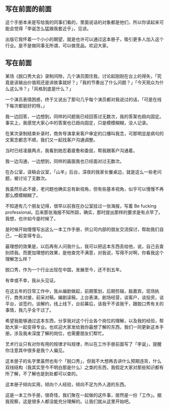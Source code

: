 ## 写在前面的前面

这个手册本来是写给我的同事们看的，里面说话的对象都是他们，所以你读起来可能会觉得「李诞怎么猛跟我套近乎」，见谅。

出版它我怀着一个小小的期望，就是也许可以通过这本册子，吸引更多人加入这个行业。是不是做同事无所谓，可以做竞品。欢迎大家。

## 写在前面

某场《脱口秀大会》录制间隙，几个演员围住我，讨论起刚刚在台上的得失，「究竟是该输出价值观还是讲故事就好？」「我的节奏出了什么问题？」「今天观众为什么这么冷？」「风格到底是什么？」

一个演员表情困惑，终于又说出了那句几乎每个演员都对我说过的话，「可是在线下每次都挺好的呀。」

我一边回答，一边想到，同样的问题我已经回答过无数次，我的答案也趋向固定。事实上，我感觉大家心中的答案也已趋向固定，只是模模糊糊，没人记录。

在某次录制结束补录时，商务导演拿来客户审定的口播叫我念，可那明显是病句的文案念都念不顺，我们又一起找客户沟通调整。

当时已经凌晨两点，我看到她忍着疲惫和委屈，帮我跟客户沟通着。

我一边沟通，一边想到，同样的画面我也已经面对过无数次。

在办公室，读稿会议室，「山羊」后台，深夜的我家长餐桌边，就是这么一些老问题，被讨论了无数次。

我虽然乐此不疲，老问题也确实总有新视角，但有些基本视角，似乎可以慢慢不再那么模模糊糊了。

不知道有几个朋友记得，很早以前我在办公室挂过一张海报，写着 Be fucking professional。后来那张海报不知所踪，确实，那时提出那样的要求是有点早了。我想，也许如今是时候了。

是时候开始慢慢写出这么一本工作手册，供公司内部的朋友交流探讨，帮助我们自己，一起变得专业。

最理想的效果是，以后再有人问我什么，我可以把这本东西丢给他，说，自己去查别烦我。而更加理想的效果，是他查完不满意，对我说，写得不对啊，你看我这个理解怎么样？

脱口秀，作为一个行业出现在中国，发展至今，还不到五年。

有幸或不幸，我从头见证。

在这五年的日常工作中，我从编剧做起，前期策划，后期剪辑，敲嘉宾，现场执行，商务对接，前采对稿，编剧读稿，上台表演，剧场经营，谈客户，谈投资，谈平台，谈签约，谈解约，线上线下，台前幕后，该我干不该我干，跟脱口秀有关的事情，我几乎全干过了。

希望我能够通过这本东西，分享我对这个行业各个岗位的理解，以及我的经验，帮助大家一起变得专业。也欢迎大家发给我你最想了解的东西，我们一同更新这本手册。涉及我未深度了解的岗位，也需要朋友们帮忙。

艺术行业只有对你有用的规律才叫规律，所以在工作手册前面写了「李诞」，提醒你注意其中很多是我个人偏见。

这本册子的名字里虽然也有个「脱口秀」，但我不大想再去讲什么预期违背，什么双线结构（我其实至今不明白那是什么）之类的东西，我假定大家对那些知识都有所了解，不了解也是到处都可以查的。

这本册子倾向实用，倾向个人经验，倾向不足为外人道的东西。

这是一本工作手册，很奇怪，我们聚在一起做的这件事，居然是一份「工作」。据我观察，这是很多人都没能充分理解的。让我们就从这里开始吧。